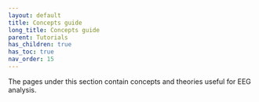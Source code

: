 ```yaml
---
layout: default
title: Concepts guide
long_title: Concepts guide
parent: Tutorials
has_children: true
has_toc: true
nav_order: 15
---
```

The pages under this section contain concepts and theories useful for EEG analysis. 
